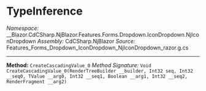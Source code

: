 # TypeInference

*Namespace:* __Blazor.CdCSharp.NjBlazor.Features.Forms.Dropdown.IconDropdown.NjIconDropdown
*Assembly:* CdCSharp.NjBlazor
*Source:* Features_Forms_Dropdown_IconDropdown_NjIconDropdown_razor.g.cs


---

**Method:** `CreateCascadingValue_0`
*Method Signature:* `Void CreateCascadingValue_0(RenderTreeBuilder __builder, Int32 seq, Int32 __seq0, TValue __arg0, Int32 __seq1, Boolean __arg1, Int32 __seq2, RenderFragment __arg2)`

